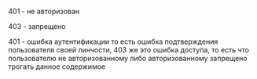 
401 - не авторизован

403 - запрещено

401 - ошибка аутентификации то есть ошибка подтверждения пользователя своей линчости, 403 же это ошибка доступа, то есть что пользователю не авторизованному либо авторизованному запрещено трогать данное содержимое 